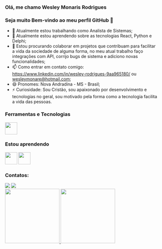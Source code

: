 ### Olá, me chamo Wesley Monaris Rodrigues
### Seja muito Bem-vindo ao meu perfil GitHub 👋

- 🔭 Atualmente estou trabalhando como Analista de Sistemas;
- 🌱 Atualmente estou aprendendo sobre as tecnologias React, Python e Delphi;
- 👯 Estou procurando colaborar em projetos que contribuam para facilitar a vida da sociedade de alguma forma, no meu atual trabalho faço integrações com API, corrijo bugs de sistema e adiciono novas funcionalidades;
- 📫 Como entrar em contato comigo: https://www.linkedin.com/in/wesley-rodrigues-9aa965180/ ou wesleymonare@hotmail.com;
- 😄 Pronomes: Nova Andradina - MS - Brasil;
- ⚡ Curiosidade: Sou Cristão, sou apaixonado por desenvolvimento e tecnologias no geral, sou motivado pela forma como a tecnologia facilita a vida das pessoas.

### Ferramentas e Tecnologias

<img src="https://cdn.jsdelivr.net/gh/devicons/devicon/icons/git/git-original.svg" width="40" height="40"/>

### Estou aprendendo

<img src="https://cdn.jsdelivr.net/gh/devicons/devicon/icons/java/java-original.svg" width="40" height="40"/> <img src="https://cdn.jsdelivr.net/gh/devicons/devicon/icons/linux/linux-original.svg" width="40" height="40"/>

### Contatos:

<div>
<a href="https://instagram.com/wesleymonaris" target="_blank"><img src="https://img.shields.io/badge/-Instagram-%23E4405F?style=for-the-badge&logo=instagram&logoColor=white" target="_blank"></a>
<a href="https://www.linkedin.com/in/wesley-rodrigues-9aa965180/" target="_blank"><img src="https://img.shields.io/badge/-LinkedIn-%230077B5?style=for-the-badge&logo=linkedin&logoColor=white" target="_blank"></a>   
</div>

<div>
<a href="https://github.com/WesleyMR77">
<img height="180em" src="https://github-readme-stats.vercel.app/api/top-langs/?username=WesleyMR77&layout=compact&langs_count=7&theme=dracula"/>
<img height="180em" src="https://github-readme-stats.vercel.app/api?username=WesleyMR77aqui&show_icons=true&theme=dracula&include_all_commits=true&count_private=true"/>
</div>

